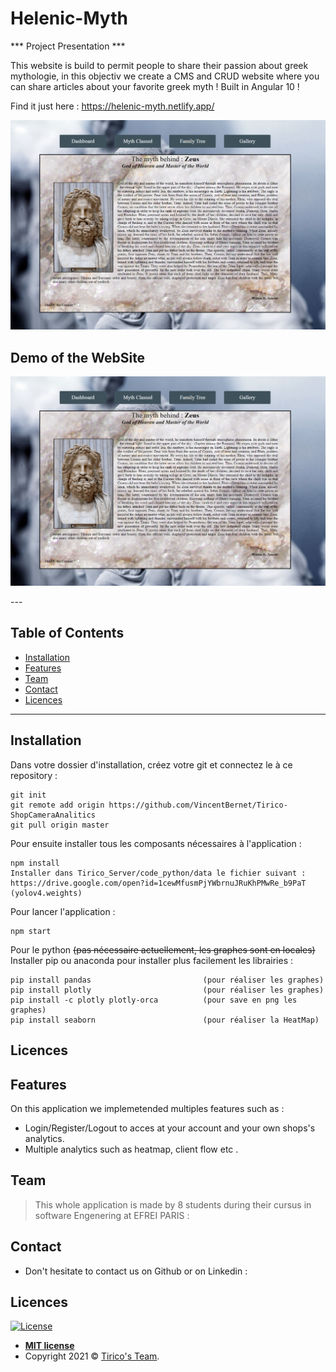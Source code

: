 # Helenic-Myth

*** Project Presentation  ***

This website is build to permit people to share their passion about greek mythologie, in this objectiv we create a CMS and CRUD website where you can share articles about your favorite greek myth !
Built in Angular 10 !

Find it just here : https://helenic-myth.netlify.app/
<p align="center"><img src="src/assets/read-me/detail.PNG"\></p>


## Demo of the WebSite
<p align="center"><img src="src/assets/read-me/detail.PNG"\></p>
---

## Table of Contents 

- [Installation](#installation)
- [Features](#features)
- [Team](#team)
- [Contact](#Contact)
- [Licences](#Licences)

---

## Installation

 Dans votre dossier d'installation, créez votre git et connectez le à ce repository : 
```
git init
git remote add origin https://github.com/VincentBernet/Tirico-ShopCameraAnalitics
git pull origin master
```
 
 Pour ensuite installer tous les composants nécessaires à l'application :
```
npm install
Installer dans Tirico_Server/code_python/data le fichier suivant : https://drive.google.com/open?id=1cewMfusmPjYWbrnuJRuKhPMwRe_b9PaT (yolov4.weights)
```

Pour lancer l'application :
```
npm start
```
 
Pour le python ~~(pas nécessaire actuellement, les graphes sont en locales)~~  
Installer pip ou anaconda pour installer plus facilement les librairies :

```
pip install pandas                         (pour réaliser les graphes)
pip install plotly                         (pour réaliser les graphes)
pip install -c plotly plotly-orca          (pour save en png les graphes)
pip install seaborn                        (pour réaliser la HeatMap)
```

## Licences

## Features
On this application we implemetended multiples features such as :
 - Login/Register/Logout to acces at your account and your own shops's analytics.
 - Multiple analytics such as heatmap, client flow etc .
 

## Team

> This whole application is made by 8 students during their cursus in software Engenering at EFREI PARIS :




## Contact
- Don't hesitate to contact us on Github or on Linkedin :




## Licences

[![License](http://img.shields.io/:license-mit-blue.svg?style=flat-square)](http://badges.mit-license.org)

- **[MIT license](http://opensource.org/licenses/mit-license.php)**
- Copyright 2021 © <a href="https://www.linkedin.com/in/vincent-bernet-028a64193/" target="_blank">Tirico's Team</a>.

